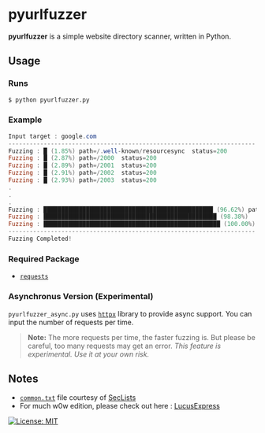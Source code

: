 # pyurlfuzzer

**pyurlfuzzer** is a simple website directory scanner, written in Python.

## Usage
### Runs
```bash
$ python pyurlfuzzer.py
```
### Example
```ps1
Input target : google.com
----------------------------------------------------------------------
Fuzzing : █ (1.85%)	path=/.well-known/resourcesync	status=200
Fuzzing : █ (2.87%)	path=/2000	status=200
Fuzzing : █ (2.89%)	path=/2001	status=200
Fuzzing : █ (2.91%)	path=/2002	status=200
Fuzzing : █ (2.93%)	path=/2003	status=200
.
.
.
Fuzzing : ████████████████████████████████████████████████ (96.62%)	path=/wordpress	status=200
Fuzzing : █████████████████████████████████████████████████ (98.38%)	path=/xfer	status=405
Fuzzing : ██████████████████████████████████████████████████ (100.00%)	path=/~www
----------------------------------------------------------------------
Fuzzing Completed!
```
### Required Package
- [`requests`](https://pypi.org/project/requests/)

### Asynchronus Version (Experimental)
`pyurlfuzzer_async.py` uses [`httpx`](https://pypi.org/project/requests/) library to provide async support.
You can input the number of requests per time.
> **Note:** The more requests per time, the faster fuzzing is. But please be careful, too many requests may get an error. *This feature is experimental. Use it at your own risk.*

## Notes
- [`common.txt`](https://github.com/richeyphu/pyurlfuzzer/blob/main/src/common.txt) file courtesy of [SecLists](https://github.com/danielmiessler/SecLists/blob/master/Discovery/Web-Content/common.txt)
- For much w0w edition, please check out here : [LucusExpress](https://github.com/karinzaa/LucusExpress)

[![License: MIT](https://img.shields.io/badge/license-MIT-blue?style=flat-square)](LICENSE)
